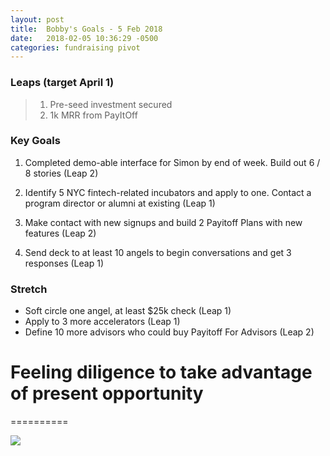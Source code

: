 ```yaml
---
layout: post
title:  Bobby's Goals - 5 Feb 2018
date:   2018-02-05 10:36:29 -0500
categories: fundraising pivot
---
```


### Leaps (target April 1)

> 1. Pre-seed investment secured
> 2. 1k MRR from PayItOff

### Key Goals

1. Completed demo-able interface for Simon by end of week. Build out 6 / 8 stories (Leap 2)

1. Identify 5 NYC fintech-related incubators and apply to one. Contact a program director or alumni at existing (Leap 1)

1. Make contact with new signups and build 2 Payitoff Plans with new features (Leap 2)

1. Send deck to at least 10 angels to begin conversations and get 3 responses (Leap 1)

### Stretch
- Soft circle one angel, at least $25k check (Leap 1)
- Apply to 3 more accelerators (Leap 1)
- Define 10 more advisors who could buy Payitoff For Advisors (Leap 2)

# Feeling diligence to take advantage of present opportunity
==========

![](https://media3.giphy.com/media/1ErYLftcjMmA0/giphy.gif)

